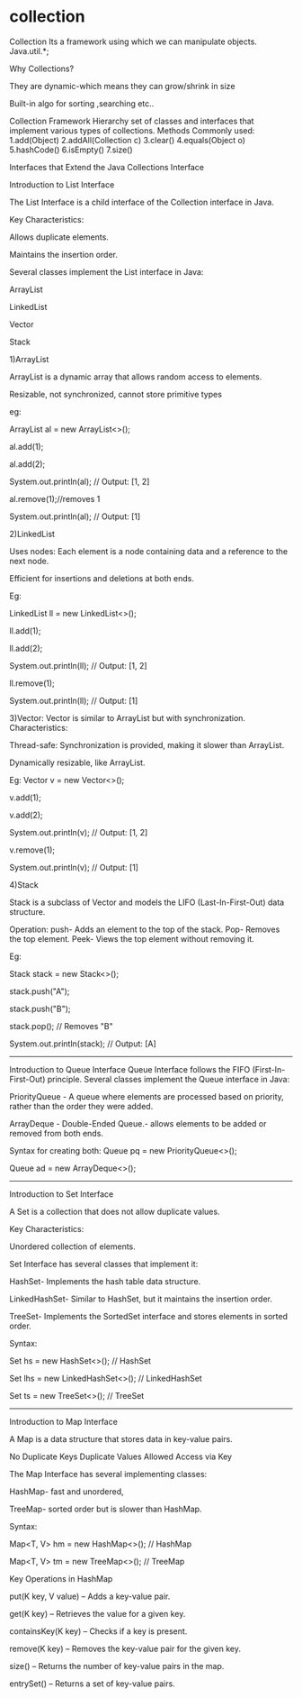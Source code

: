 # collection
Collection 
Its a framework using which we can manipulate objects. 
Java.util.*; 

 
Why Collections? 

They are dynamic-which means they can grow/shrink in size 
 

Built-in algo for sorting ,searching etc.. 

 

Collection Framework Hierarchy 
set of classes and interfaces that implement various types of collections. 
	Methods Commonly used: 
1.add(Object) 
2.addAll(Collection c) 
3.clear() 
4.equals(Object o) 
5.hashCode() 
6.isEmpty() 
7.size() 
 
 
 
Interfaces that Extend the Java Collections Interface 

 
Introduction to List Interface 

The List Interface is a child interface of the Collection interface in Java. 

Key Characteristics: 

Allows duplicate elements. 

Maintains the insertion order. 

 

Several classes implement the List interface in Java: 

ArrayList 

LinkedList 

Vector 

Stack 

1)ArrayList 

ArrayList is a dynamic array that allows random access to elements. 

 Resizable, not synchronized, cannot store primitive types 

 

eg: 

ArrayList<Integer> al = new ArrayList<>(); 

al.add(1); 

al.add(2); 

System.out.println(al);  // Output: [1, 2] 

al.remove(1);//removes 1 

System.out.println(al);  // Output: [1] 

2)LinkedList 

Uses nodes: Each element is a node containing data and a reference to the next node. 

Efficient for insertions and deletions at both ends. 

 

Eg: 

LinkedList<Integer> ll = new LinkedList<>(); 

ll.add(1); 

ll.add(2); 

System.out.println(ll);  // Output: [1, 2] 

ll.remove(1); 

System.out.println(ll);  // Output: [1] 

 

3)Vector: 
	Vector is similar to ArrayList but with synchronization. 
Characteristics: 

Thread-safe: Synchronization is provided, making it slower than ArrayList. 

Dynamically resizable, like ArrayList. 

Eg: 
Vector<Integer> v = new Vector<>(); 

v.add(1); 

v.add(2); 

System.out.println(v);  // Output: [1, 2] 

v.remove(1); 

System.out.println(v);  // Output: [1] 

4)Stack 

Stack is a subclass of Vector and models the LIFO (Last-In-First-Out) data structure. 

Operation: 
push- Adds an element to the top of the stack. 
Pop- Removes the top element. 
Peek- Views the top element without removing it. 

Eg: 

Stack<String> stack = new Stack<>(); 

stack.push("A"); 

stack.push("B"); 

stack.pop();  // Removes "B" 

System.out.println(stack);  // Output: [A] 

------------------------------------------------------------------------------------------------------------ 

Introduction to Queue Interface 
Queue Interface follows the FIFO (First-In-First-Out) principle. 
Several classes implement the Queue interface in Java: 

PriorityQueue - A queue where elements are processed based on priority, rather than the order they were added. 

ArrayDeque - Double-Ended Queue.- allows elements to be added or removed from both ends. 
 

Syntax for creating both: 
Queue<Integer> pq = new PriorityQueue<>(); 

Queue<Integer> ad = new ArrayDeque<>(); 

 

----------------------------------------------------------------------------------------------------------- 

Introduction to Set Interface 

A Set is a collection that does not allow duplicate values. 

Key Characteristics: 

Unordered collection of elements. 

Set Interface has several classes that implement it: 

HashSet- Implements the hash table data structure. 

LinkedHashSet- Similar to HashSet, but it maintains the insertion order. 

TreeSet- Implements the SortedSet interface and stores elements in sorted order. 

 

Syntax: 

Set<T> hs = new HashSet<>();      // HashSet 

Set<T> lhs = new LinkedHashSet<>(); // LinkedHashSet 

Set<T> ts = new TreeSet<>();       // TreeSet 

------------------------------------------------------------------------------------------------------------ 
Introduction to Map Interface 

A Map is a data structure that stores data in key-value pairs. 

No Duplicate Keys 
	Duplicate Values Allowed 
	Access via Key 

 
The Map Interface has several implementing classes: 

HashMap- fast and unordered, 

TreeMap- sorted order but is slower than HashMap. 
 

Syntax: 

Map<T, V> hm = new HashMap<>();     // HashMap 

Map<T, V> tm = new TreeMap<>();     // TreeMap 
 
 

Key Operations in HashMap 

put(K key, V value) – Adds a key-value pair. 

get(K key) – Retrieves the value for a given key. 

containsKey(K key) – Checks if a key is present. 

remove(K key) – Removes the key-value pair for the given key. 

size() – Returns the number of key-value pairs in the map. 

entrySet() – Returns a set of key-value pairs. 
